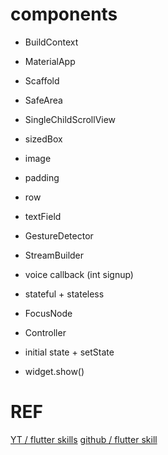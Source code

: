 # components

- BuildContext
- MaterialApp
- Scaffold
- SafeArea
- SingleChildScrollView
- sizedBox
- image
- padding
- row
- textField
- GestureDetector
- StreamBuilder

- voice callback (int signup)
- stateful + stateless
- FocusNode
- Controller
- initial state + setState
- widget.show()

# REF
[YT / flutter skills](https://www.youtube.com/watch?v=mfRewd8OnZ0)
[github / flutter skill](https://github.com/alireza4585/flutter-todo-list/tree/master)